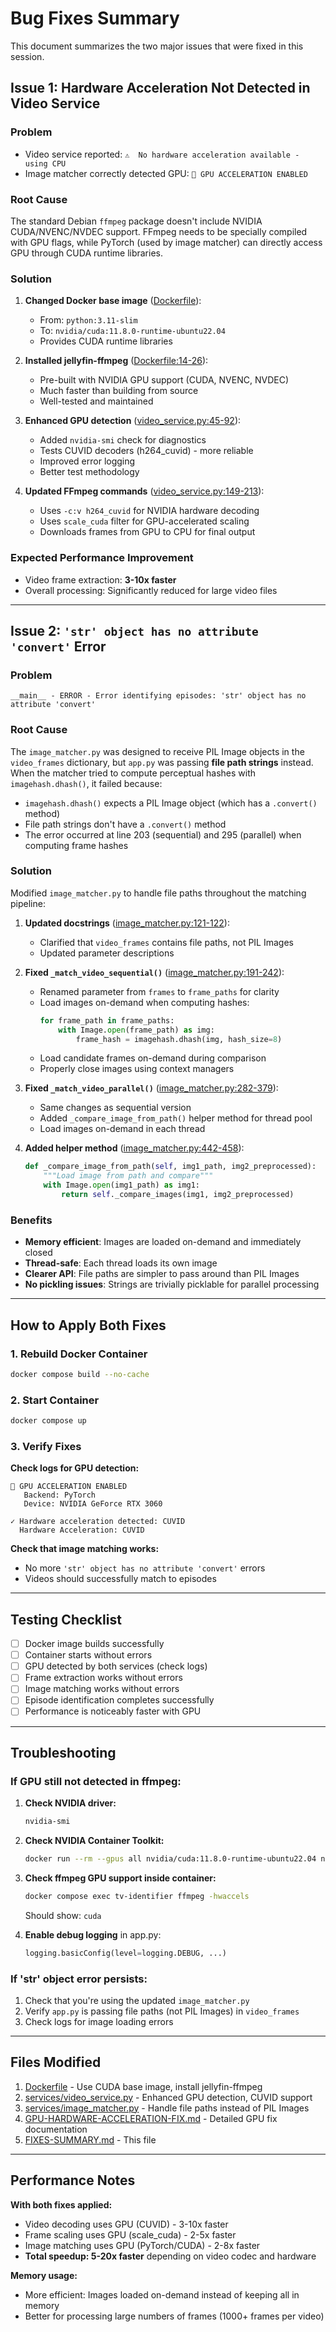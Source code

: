 # Bug Fixes Summary

This document summarizes the two major issues that were fixed in this session.

## Issue 1: Hardware Acceleration Not Detected in Video Service

### Problem
- Video service reported: `⚠️  No hardware acceleration available - using CPU`
- Image matcher correctly detected GPU: `🚀 GPU ACCELERATION ENABLED`

### Root Cause
The standard Debian `ffmpeg` package doesn't include NVIDIA CUDA/NVENC/NVDEC support. FFmpeg needs to be specially compiled with GPU flags, while PyTorch (used by image matcher) can directly access GPU through CUDA runtime libraries.

### Solution
1. **Changed Docker base image** ([Dockerfile](Dockerfile)):
   - From: `python:3.11-slim`
   - To: `nvidia/cuda:11.8.0-runtime-ubuntu22.04`
   - Provides CUDA runtime libraries

2. **Installed jellyfin-ffmpeg** ([Dockerfile:14-26](Dockerfile#L14-L26)):
   - Pre-built with NVIDIA GPU support (CUDA, NVENC, NVDEC)
   - Much faster than building from source
   - Well-tested and maintained

3. **Enhanced GPU detection** ([video_service.py:45-92](services/video_service.py#L45-L92)):
   - Added `nvidia-smi` check for diagnostics
   - Tests CUVID decoders (h264_cuvid) - more reliable
   - Improved error logging
   - Better test methodology

4. **Updated FFmpeg commands** ([video_service.py:149-213](services/video_service.py#L149-L213)):
   - Uses `-c:v h264_cuvid` for NVIDIA hardware decoding
   - Uses `scale_cuda` filter for GPU-accelerated scaling
   - Downloads frames from GPU to CPU for final output

### Expected Performance Improvement
- Video frame extraction: **3-10x faster**
- Overall processing: Significantly reduced for large video files

---

## Issue 2: `'str' object has no attribute 'convert'` Error

### Problem
```
__main__ - ERROR - Error identifying episodes: 'str' object has no attribute 'convert'
```

### Root Cause
The `image_matcher.py` was designed to receive PIL Image objects in the `video_frames` dictionary, but `app.py` was passing **file path strings** instead. When the matcher tried to compute perceptual hashes with `imagehash.dhash()`, it failed because:

- `imagehash.dhash()` expects a PIL Image object (which has a `.convert()` method)
- File path strings don't have a `.convert()` method
- The error occurred at line 203 (sequential) and 295 (parallel) when computing frame hashes

### Solution
Modified `image_matcher.py` to handle file paths throughout the matching pipeline:

1. **Updated docstrings** ([image_matcher.py:121-122](services/image_matcher.py#L121-L122)):
   - Clarified that `video_frames` contains file paths, not PIL Images
   - Updated parameter descriptions

2. **Fixed `_match_video_sequential()`** ([image_matcher.py:191-242](services/image_matcher.py#L191-L242)):
   - Renamed parameter from `frames` to `frame_paths` for clarity
   - Load images on-demand when computing hashes:
     ```python
     for frame_path in frame_paths:
         with Image.open(frame_path) as img:
             frame_hash = imagehash.dhash(img, hash_size=8)
     ```
   - Load candidate frames on-demand during comparison
   - Properly close images using context managers

3. **Fixed `_match_video_parallel()`** ([image_matcher.py:282-379](services/image_matcher.py#L282-L379)):
   - Same changes as sequential version
   - Added `_compare_image_from_path()` helper method for thread pool
   - Load images on-demand in each thread

4. **Added helper method** ([image_matcher.py:442-458](services/image_matcher.py#L442-L458)):
   ```python
   def _compare_image_from_path(self, img1_path, img2_preprocessed):
       """Load image from path and compare"""
       with Image.open(img1_path) as img1:
           return self._compare_images(img1, img2_preprocessed)
   ```

### Benefits
- **Memory efficient**: Images are loaded on-demand and immediately closed
- **Thread-safe**: Each thread loads its own image
- **Clearer API**: File paths are simpler to pass around than PIL Images
- **No pickling issues**: Strings are trivially picklable for parallel processing

---

## How to Apply Both Fixes

### 1. Rebuild Docker Container
```bash
docker compose build --no-cache
```

### 2. Start Container
```bash
docker compose up
```

### 3. Verify Fixes

**Check logs for GPU detection:**
```
🚀 GPU ACCELERATION ENABLED
   Backend: PyTorch
   Device: NVIDIA GeForce RTX 3060

✓ Hardware acceleration detected: CUVID
  Hardware Acceleration: CUVID
```

**Check that image matching works:**
- No more `'str' object has no attribute 'convert'` errors
- Videos should successfully match to episodes

---

## Testing Checklist

- [ ] Docker image builds successfully
- [ ] Container starts without errors
- [ ] GPU detected by both services (check logs)
- [ ] Frame extraction works without errors
- [ ] Image matching works without errors
- [ ] Episode identification completes successfully
- [ ] Performance is noticeably faster with GPU

---

## Troubleshooting

### If GPU still not detected in ffmpeg:

1. **Check NVIDIA driver:**
   ```bash
   nvidia-smi
   ```

2. **Check NVIDIA Container Toolkit:**
   ```bash
   docker run --rm --gpus all nvidia/cuda:11.8.0-runtime-ubuntu22.04 nvidia-smi
   ```

3. **Check ffmpeg GPU support inside container:**
   ```bash
   docker compose exec tv-identifier ffmpeg -hwaccels
   ```
   Should show: `cuda`

4. **Enable debug logging** in app.py:
   ```python
   logging.basicConfig(level=logging.DEBUG, ...)
   ```

### If 'str' object error persists:

1. Check that you're using the updated `image_matcher.py`
2. Verify `app.py` is passing file paths (not PIL Images) in `video_frames`
3. Check logs for image loading errors

---

## Files Modified

1. [Dockerfile](Dockerfile) - Use CUDA base image, install jellyfin-ffmpeg
2. [services/video_service.py](services/video_service.py) - Enhanced GPU detection, CUVID support
3. [services/image_matcher.py](services/image_matcher.py) - Handle file paths instead of PIL Images
4. [GPU-HARDWARE-ACCELERATION-FIX.md](GPU-HARDWARE-ACCELERATION-FIX.md) - Detailed GPU fix documentation
5. [FIXES-SUMMARY.md](FIXES-SUMMARY.md) - This file

---

## Performance Notes

**With both fixes applied:**
- Video decoding uses GPU (CUVID) - 3-10x faster
- Frame scaling uses GPU (scale_cuda) - 2-5x faster
- Image matching uses GPU (PyTorch/CUDA) - 2-8x faster
- **Total speedup: 5-20x faster** depending on video codec and hardware

**Memory usage:**
- More efficient: Images loaded on-demand instead of keeping all in memory
- Better for processing large numbers of frames (1000+ frames per video)
